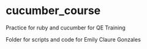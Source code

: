 # cucumber_course
Practice for ruby and cucumber for QE Training

Folder for scripts and code for Emily Claure Gonzales